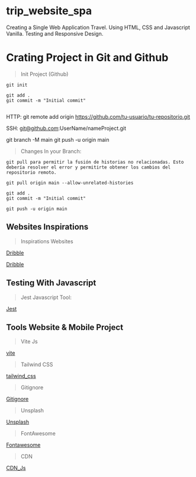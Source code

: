 # trip_website_spa
Creating a Single Web Application Travel. Using HTML, CSS and Javascript Vanilla. Testing and Responsive Design.  

# Crating Project in Git and Github

> Init Project (Github)

```
git init

git add .
git commit -m "Initial commit"


```
HTTP:
git remote add origin https://github.com/tu-usuario/tu-repositorio.git

SSH:
git@github.com:UserName/nameProject.git

git branch -M main
git push -u origin main

>  Changes In your Branch:

```
git pull para permitir la fusión de historias no relacionadas. Esto debería resolver el error y permitirte obtener los cambios del repositorio remoto.

git pull origin main --allow-unrelated-histories

git add .
git commit -m "Initial commit"

git push -u origin main
```

## Websites Inspirations

> Inspirations Websites

[Dribble](https://dribbble.com/shots/22077585-Gotravel-Travel-Mobile-Apps)

[Dribble](https://dribbble.com/shots/22088445-Travel-Platform-UI)


## Testing With Javascript 

> Jest Javascript Tool:

[Jest](https://jestjs.io/)


## Tools Website & Mobile Project

> Vite Js

[vite](https://vitejs.dev/)

> Tailwind CSS

[tailwind_css](https://tailwindcss.com/)

> Gitignore

[Gitignore](https://www.toptal.com/developers/gitignore/)

> Unsplash 

[Unsplash](https://unsplash.com/)

> FontAwesome

[Fontawesome](https://fontawesome.com/)

> CDN

[CDN_Js](https://cdnjs.com/libraries/font-awesome)
